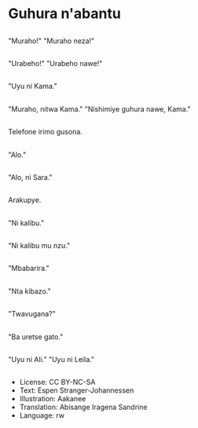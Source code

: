 # Guhura n'abantu

##
"Muraho!" "Muraho neza!"

##
"Urabeho!" "Urabeho nawe!"

##
"Uyu ni Kama."

##
"Muraho, nitwa Kama." "Nishimiye guhura nawe, Kama."

##
Telefone irimo gusona.

##
"Alo."

##
"Alo, ni Sara."

##
Arakupye.

##
"Ni kalibu."

##
"Ni kalibu mu nzu."

##
"Mbabarira."

##
"Nta kibazo."

##
"Twavugana?"

##
"Ba uretse gato."

##
"Uyu ni Ali." "Uyu ni Leila."

##
* License: CC BY-NC-SA
* Text: Espen Stranger-Johannessen
* Illustration: Aakanee
* Translation: Abisange Iragena Sandrine
* Language: rw
